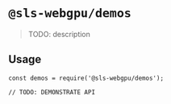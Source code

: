 # `@sls-webgpu/demos`

> TODO: description

## Usage

```
const demos = require('@sls-webgpu/demos');

// TODO: DEMONSTRATE API
```
